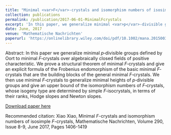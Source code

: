 ```yaml
---
title: "Minimal <var>F</var>-crystals and isomorphism numbers of isosimple <var>F</var>-crystals"
collection: publications
permalink: /publication/2017-06-01-MinimalFcrystals
excerpt: 'In this paper, we generalize minimal <var>p</var>‐divisible groups to minimal <var>F</var>-crystals. Using minimal heights, we give an estimate of isomorphism number of isosimple <var>F</var>-crystals.'
date: June, 2017
venue: 'Mathematische Nachrichten'
paperurl: 'https://onlinelibrary.wiley.com/doi/pdf/10.1002/mana.201500367'
---
```

Abstract: In this paper we generalize minimal <var>p</var>‐divisible groups defined by Oort to minimal <var>F</var>‐crystals over algebraically closed fields of positive characteristic. We prove a structural theorem of minimal <var>F</var>‐crystals and give an explicit formula of the Frobenius endomorphism of the basic minimal <var>F</var>‐crystals that are the building blocks of the general minimal <var>F</var>‐crystals. We then use minimal <var>F</var>‐crystals to generalize minimal heights of <var>p</var>‐divisible groups and give an upper bound of the isomorphism numbers of <var>F</var>‐crystals, whose isogeny type are determined by simple <var>F</var>‐isocrystals, in terms of their ranks, Hodge slopes and Newton slopes. 

[Download paper here](https://onlinelibrary.wiley.com/doi/pdf/10.1002/mana.201500367)

Recommended citation: Xiao Xiao, Minimal <var>F</var>-crystals and isomorphism numbers of isosimple <var>F</var>-crystals, Mathematische Nachrichten, Volume 290, Issue 8-9, June 2017, Pages 1406-1419